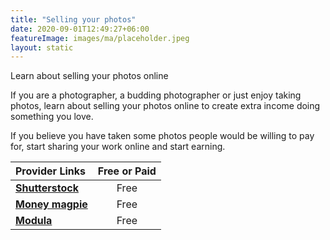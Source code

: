 ```yaml
---
title: "Selling your photos"
date: 2020-09-01T12:49:27+06:00
featureImage: images/ma/placeholder.jpeg
layout: static
---
```


Learn about selling your photos online

If you are a photographer, a budding photographer or just enjoy taking photos, learn about selling your photos online to create extra income doing something you love.

If you believe you have taken some photos people would be willing to pay for, start sharing your work online and start earning.

| Provider Links      | Free or Paid  |  
| :-----------          | :--------------:      |  
| [**Shutterstock**](https://submit.shutterstock.com/) | Free | 
| [**Money magpie**](https://www.moneymagpie.com/make-money/sell-your-photos) | Free | 
| [**Modula**](https://wp-modula.com/best-places-to-sell-photos-online-and-make-money/) | Free | 
  

<br/><br/>






